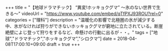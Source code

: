 +++
title =  "【地球ドラマチック】 “異変!ホッキョクグマ” 〜氷のない世界で生きる〜"
videoUrl = "https://www.youtube.com/embed/qTfPXJ93ROU?rel=0"
categories = ["理科"]
description = "温暖化の影響で北極圏の氷が減少する中、氷がなければ狩りができないホッキョクグマが窮地に立たされている。断崖絶壁によじ登って狩りをするなど、命懸けの行動に出るが・・。"
tags = ["地球","ドラマチック","ホッキョクグマ","シロクマ"]
date = 2018-04-08T17:00:10+09:00
draft = true
+++

